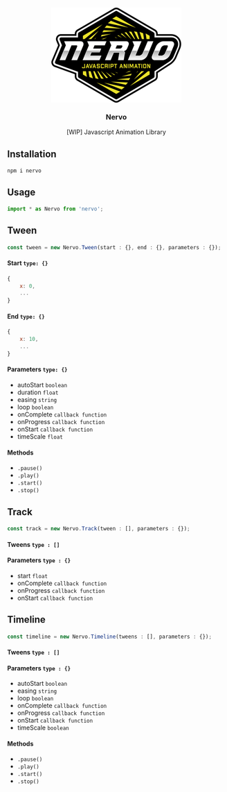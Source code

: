 <p align="center">
    <a href="https://www.nervo-js.org" rel="nofollow"><img src="https://raw.githubusercontent.com/SlimMarten/nervo/development/logo.svg?sanitize=true" align="center" width="300"></a>
    <h3 align="center">
        Nervo
    </h3>
    <p align="center">
        [WIP] Javascript Animation Library
    </p>
</p>

## Installation

```
npm i nervo
```

## Usage


```js
import * as Nervo from 'nervo';
```

## Tween

```js
const tween = new Nervo.Tween(start : {}, end : {}, parameters : {});
```

#### Start `type: {}`

```js
{
    x: 0,
    ...
}
```

#### End `type: {}`

```js
{
    x: 10,
    ...
}
```

#### Parameters `type: {}`

* autoStart `boolean`
* duration `float`
* easing `string`
* loop `boolean`
* onComplete `callback function`
* onProgress `callback function`
* onStart `callback function`
* timeScale `float`


#### Methods

* `.pause()`
* `.play()`
* `.start()`
* `.stop()`

## Track

```js
const track = new Nervo.Track(tween : [], parameters : {});
```

#### Tweens `type : []`
#### Parameters `type : {}`

* start `float`
* onComplete `callback function`
* onProgress `callback function`
* onStart `callback function`

## Timeline

```js
const timeline = new Nervo.Timeline(tweens : [], parameters : {});
```

#### Tweens `type : []`
#### Parameters `type : {}`

* autoStart `boolean`
* easing `string`
* loop `boolean`
* onComplete `callback function`
* onProgress `callback function`
* onStart `callback function`
* timeScale `boolean`

#### Methods

* `.pause()`
* `.play()`
* `.start()`
* `.stop()`
